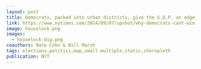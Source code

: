 ```yaml
---
layout: post
title: Democrats, packed into urban districts, give the G.O.P. an edge
link: https://www.nytimes.com/2014/09/07/upshot/why-democrats-cant-win.html?rref=upshot&abt=0002&abg=1#7up-houselock-bigchart
image: houselock.png
images: 
  - houselock-big.png
coauthors: Nate Cohn & Bill Marsh
tags: elections,politics,map,small-multiple,static,choropleth
publication: NYT
---
```

